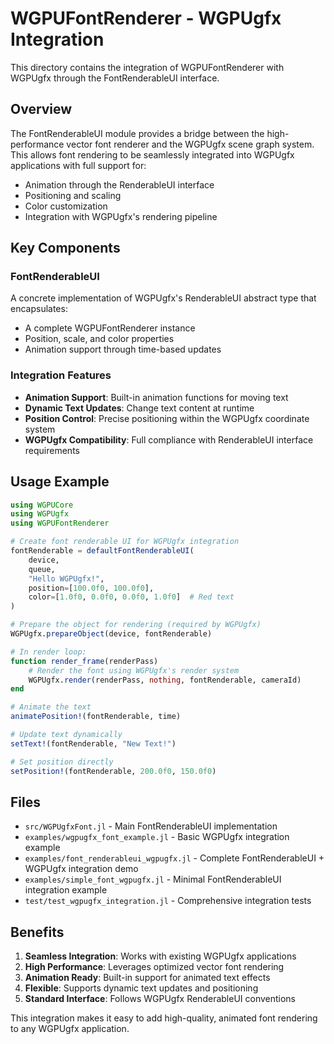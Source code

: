 # WGPUFontRenderer - WGPUgfx Integration

This directory contains the integration of WGPUFontRenderer with WGPUgfx through the FontRenderableUI interface.

## Overview

The FontRenderableUI module provides a bridge between the high-performance vector font renderer and the WGPUgfx scene graph system. This allows font rendering to be seamlessly integrated into WGPUgfx applications with full support for:

- Animation through the RenderableUI interface
- Positioning and scaling
- Color customization
- Integration with WGPUgfx's rendering pipeline

## Key Components

### FontRenderableUI
A concrete implementation of WGPUgfx's RenderableUI abstract type that encapsulates:
- A complete WGPUFontRenderer instance
- Position, scale, and color properties
- Animation support through time-based updates

### Integration Features
- **Animation Support**: Built-in animation functions for moving text
- **Dynamic Text Updates**: Change text content at runtime
- **Position Control**: Precise positioning within the WGPUgfx coordinate system
- **WGPUgfx Compatibility**: Full compliance with RenderableUI interface requirements

## Usage Example

```julia
using WGPUCore
using WGPUgfx
using WGPUFontRenderer

# Create font renderable UI for WGPUgfx integration
fontRenderable = defaultFontRenderableUI(
    device, 
    queue, 
    "Hello WGPUgfx!",
    position=[100.0f0, 100.0f0],
    color=[1.0f0, 0.0f0, 0.0f0, 1.0f0]  # Red text
)

# Prepare the object for rendering (required by WGPUgfx)
WGPUgfx.prepareObject(device, fontRenderable)

# In render loop:
function render_frame(renderPass)
    # Render the font using WGPUgfx's render system
    WGPUgfx.render(renderPass, nothing, fontRenderable, cameraId)
end

# Animate the text
animatePosition!(fontRenderable, time)

# Update text dynamically
setText!(fontRenderable, "New Text!")

# Set position directly
setPosition!(fontRenderable, 200.0f0, 150.0f0)
```

## Files

- `src/WGPUgfxFont.jl` - Main FontRenderableUI implementation
- `examples/wgpugfx_font_example.jl` - Basic WGPUgfx integration example
- `examples/font_renderableui_wgpugfx.jl` - Complete FontRenderableUI + WGPUgfx integration demo
- `examples/simple_font_wgpugfx.jl` - Minimal FontRenderableUI integration example
- `test/test_wgpugfx_integration.jl` - Comprehensive integration tests

## Benefits

1. **Seamless Integration**: Works with existing WGPUgfx applications
2. **High Performance**: Leverages optimized vector font rendering
3. **Animation Ready**: Built-in support for animated text effects
4. **Flexible**: Supports dynamic text updates and positioning
5. **Standard Interface**: Follows WGPUgfx RenderableUI conventions

This integration makes it easy to add high-quality, animated font rendering to any WGPUgfx application.